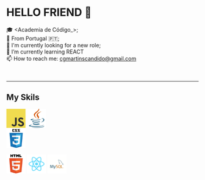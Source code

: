<h1>HELLO FRIEND 👋 </h1>

<!--
**CatarinaCandido/CatarinaCandido** is a ✨ _special_ ✨ repository because its `README.md` (this file) appears on your GitHub profile.-->


🎓 <Academia de Código_>; <br />
📍 From Portugal 🇵🇹; <br />
🤝 I'm currently looking for a new role; <br />
🌱 I’m currently learning REACT <br />
📫 How to reach me: cgmartinscandido@gmail.com <br />

<br />
<hr>
  
<h2> My Skils </h2>  

<code><img height="50" width="50" src="https://raw.githubusercontent.com/github/explore/80688e429a7d4ef2fca1e82350fe8e3517d3494d/topics/javascript/javascript.png"></code>
<code><img height="50" width="50" src="https://raw.githubusercontent.com/github/explore/80688e429a7d4ef2fca1e82350fe8e3517d3494d/topics/java/java.png"></code>  
<code><img height="50" width="50" src="https://raw.githubusercontent.com/github/explore/80688e429a7d4ef2fca1e82350fe8e3517d3494d/topics/css/css.png"></code>

<code><img height="50" width="50" src="https://raw.githubusercontent.com/github/explore/80688e429a7d4ef2fca1e82350fe8e3517d3494d/topics/html/html.png"></code>
<code><img height="50" width="50" src="https://raw.githubusercontent.com/github/explore/80688e429a7d4ef2fca1e82350fe8e3517d3494d/topics/react/react.png"></code>
<code><img height="50" width="50" src="https://raw.githubusercontent.com/github/explore/80688e429a7d4ef2fca1e82350fe8e3517d3494d/topics/mysql/mysql.png"></code>


